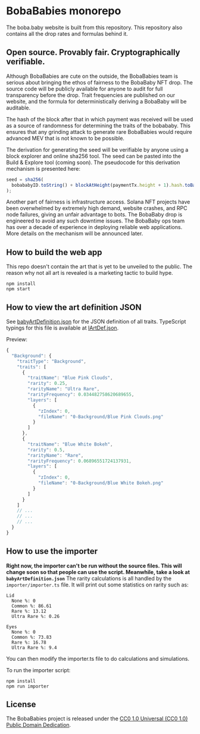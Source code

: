 # BobaBabies monorepo

The boba.baby website is built from this repository. This repository also contains all the drop rates and formulas behind it.

## Open source. Provably fair. Cryptographically verifiable.

Although BobaBabies are cute on the outside, the BobaBabies team is serious about bringing the ethos of fairness to the BobaBaby NFT drop. The source code will be publicly available for anyone to audit for full transparency before the drop. Trait frequencies are published on our website, and the formula for deterministically deriving a BobaBaby will be auditable.

The hash of the block after that in which payment was received will be used as a source of randomness for determining the traits of the bobababy. This ensures that any grinding attack to generate rare BobaBabies would require advanced MEV that is not known to be possible.

The derivation for generating the seed will be verifiable by anyone using a block explorer and online sha256 tool. The seed can be pasted into the Build & Explore tool (coming soon). The pseudocode for this derivation mechanism is presented here:

```js
seed = sha256(
  bobababyID.toString() + blockAtHeight(paymentTx.height + 1).hash.toBase58()
);
```

Another part of fairness is infrastructure access. Solana NFT projects have been overwhelmed by extremely high demand, website crashes, and RPC node failures, giving an unfair advantage to bots. The BobaBaby drop is engineered to avoid any such downtime issues. The BobaBaby ops team has over a decade of experience in deploying reliable web applications. More details on the mechanism will be announced later.

## How to build the web app

This repo doesn't contain the art that is yet to be unveiled to the public. The reason why not all art is revealed is a marketing tactic to build hype.

```
npm install
npm start
```

## How to view the art definition JSON

See [babyArtDefinition.json](./src/babyArtDefinition.json) for the JSON definition of all traits. TypeScript typings for this file is available at [IArtDef.json](./src/IArtDef.json).

Preview:

```js
{
  "Background": {
    "traitType": "Background",
    "traits": [
      {
        "traitName": "Blue Pink Clouds",
        "rarity": 0.25,
        "rarityName": "Ultra Rare",
        "rarityFrequency": 0.034482758620689655,
        "layers": [
          {
            "zIndex": 0,
            "fileName": "0-Background/Blue Pink Clouds.png"
          }
        ]
      },
      {
        "traitName": "Blue White Bokeh",
        "rarity": 0.5,
        "rarityName": "Rare",
        "rarityFrequency": 0.06896551724137931,
        "layers": [
          {
            "zIndex": 0,
            "fileName": "0-Background/Blue White Bokeh.png"
          }
        ]
      }
    ]
    // ...
    // ...
    // ...
  }
}
```

## How to use the importer

**Right now, the importer can't be run without the source files. This will change soon so that people can use the script. Meanwhile, take a look at `babyArtDefinition.json`**
The rarity calculations is all handled by the `importer/importer.ts` file. It will print out some statistics on rarity such as:

```
Lid
  None %: 0
  Common %: 86.61
  Rare %: 13.12
  Ultra Rare %: 0.26

Eyes
  None %: 0
  Common %: 73.83
  Rare %: 16.78
  Ultra Rare %: 9.4
```

You can then modify the importer.ts file to do calculations and simulations.

To run the importer script:

```
npm install
npm run importer
```

## License

The BobaBabies project is released under the [CC0 1.0 Universal (CC0 1.0) Public Domain Dedication](https://creativecommons.org/publicdomain/zero/1.0/).
